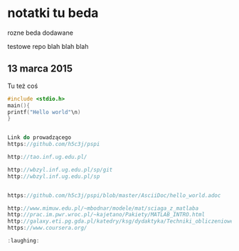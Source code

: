 # notatki tu beda

rozne beda dodawane

testowe repo
blah blah blah

## 13 marca 2015

Tu też coś
```C
#include <stdio.h>
main(){
printf("Hello world"\n)
}


Link do prowadzącego
https://github.com/h5c3j/pspi

http://tao.inf.ug.edu.pl/

http://wbzyl.inf.ug.edu.pl/sp/git
http://wbzyl.inf.ug.edu.pl/sp


https://github.com/h5c3j/pspi/blob/master/AsciiDoc/hello_world.adoc

http://www.mimuw.edu.pl/~mbodnar/modele/mat/sciaga_z_matlaba
http://prac.im.pwr.wroc.pl/~kajetano/Pakiety/MATLAB_INTRO.html
http://galaxy.eti.pg.gda.pl/katedry/ksg/dydaktyka/Techniki_obliczeniowe_w_systemach_geoprzestrzennych/Materialy/Pomoc_do_MATLABA.pdf
https://www.coursera.org/

:laughing:
